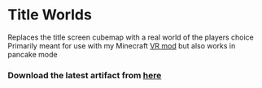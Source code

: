 # Title Worlds

Replaces the title screen cubemap with a real world of the players choice
Primarily meant for use with my Minecraft [VR mod](https://github.com/Sorenon/MCXR) but also works in pancake mode

### Download the latest artifact from [here](https://github.com/Sorenon/TitleWorlds/actions/workflows/build.yml?query=event%3Apush+is%3Asuccess)
